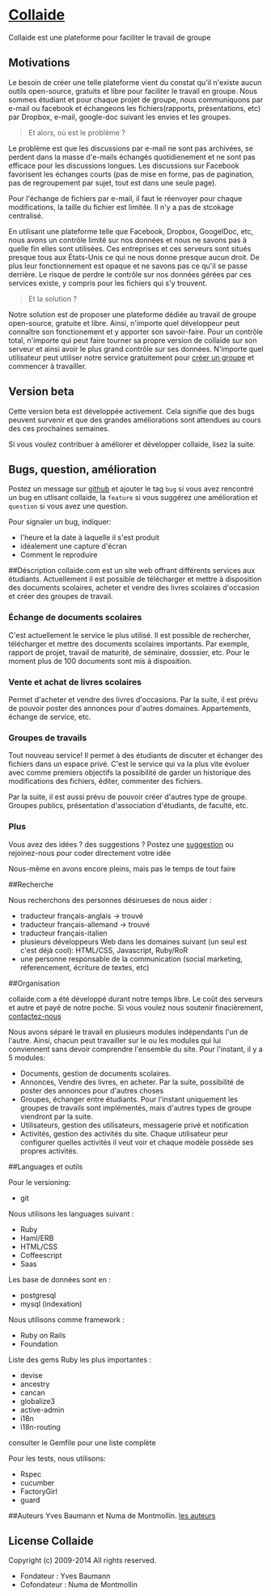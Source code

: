 # [Collaide](https://beta.collaide.com)

Collaide est une plateforme pour faciliter le travail de groupe

## Motivations
Le besoin de créer une telle plateforme vient du constat qu'il n'existe aucun outils open-source, gratuits et libre pour faciliter le travail en groupe. Nous sommes étudiant et pour chaque projet de groupe, nous communiquons par e-mail ou facebook et échangeons les fichiers(rapports, présentations, etc) par Dropbox, e-mail, google-doc suivant les envies et les groupes.

> Et alors, où est le problème ?

Le problème est que les discussions par e-mail ne sont pas archivées, se perdent dans la masse d'e-mails échangés quotidienement et ne sont pas efficace pour les discussions longues. Les discussions sur Facebook favorisent les échanges courts (pas de mise en forme, pas de pagination, pas de regroupement par sujet, tout est dans une seule page).

Pour l'échange de fichiers par e-mail, il faut le réenvoyer pour chaque modifications, la taille du fichier est limitée. Il n'y a pas de stcokage centralisé.

En utilisant une plateforme telle que Facebook, Dropbox, GoogelDoc, etc, nous avons un contrôle limité sur nos données et nous ne savons pas à quelle fin elles sont utilisées. Ces entreprises et ces serveurs sont situés presque tous aux États-Unis ce qui ne nous donne presque aucun droit. De plus leur fonctionnement est opaque et ne savons pas ce qu'il se passe derrière. Le risque de perdre le contrôle sur nos données gérées par ces services existe, y compris pour les fichiers qui s'y trouvent.

> Et la solution ?

Notre solution est de proposer une plateforme dédiée au travail de groupe open-source, gratuite et libre. Ainsi, n'importe quel développeur peut connaître son fonctionement et y apporter son savoir-faire. Pour un contrôle total, n'importe qui peut faire tourner sa propre version de collaide sur son serveur et ainsi avoir le plus grand contrôle sur ses données. N'importe quel utilisateur peut utiliser notre service gratuitement pour [créer un groupe](https://beta.collaide.com/fr/groups/new) et commencer à travailler.

## Version beta
Cette version beta est développée activement. Cela signifie que des bugs peuvent survenir et que des grandes améliorations sont attendues au cours des ces prochaines semaines.

Si vous voulez contribuer à améliorer et développer collaide, lisez la suite.

## Bugs, question, amélioration
Postez un message sur [github](https://github.com/collaide2/collaide/issues/new) et ajouter le tag `bug` si vous avez rencontré un bug en utlisant collaide, la `feature` si vous suggérez une amélioration et `question` si vous avez une question.

Pour signaler un bug, indiquer:
 * l'heure et la date à laquelle il s'est produit
 * idéalement une capture d'écran
 * Comment le reproduire

##Déscription
collaide.com est un site web offrant différents services aux étudiants. Actuellement il est possible de télécharger et mettre à disposition des documents scolaires, acheter et vendre des livres scolaires d'occasion et créer des groupes de travail.
### Échange de documents scolaires
C'est actuellement le service le plus utilisé. Il est possible de rechercher, télécharger et mettre des documents scolaires importants. Par exemple, rapport de projet, travail de maturité, de séminaire, dosssier, etc. Pour le moment plus de 100 documents sont mis à disposition.
### Vente et achat de livres scolaires
Permet d'acheter et vendre des livres d'occasions. Par la suite, il est prévu de pouvoir poster des annonces pour d'autres domaines. Appartements, échange de service, etc.
### Groupes de travails
Tout nouveau service! Il permet à des étudiants de discuter et échanger des fichiers dans un espace privé. C'est le service qui va la plus vite évoluer avec comme premiers objectifs la possibilité de garder un historique des modifications des fichiers, éditer, commenter des fichiers.

Par la suite, il est aussi prévu de pouvoir créer d'autres type de groupe. Groupes publics, présentation d'association d'étudiants, de faculté, etc.
### Plus
Vous avez des idées ? des suggestions ? Postez une [suggestion](https://github.com/collaide/collaide/issues/new) ou rejoinez-nous pour coder directement votre idée

Nous-même en avons encore pleins, mais pas le temps de tout faire

##Recherche

Nous recherchons des personnes désirueses de nous aider :
* traducteur français-anglais -> trouvé
* traducteur français-allemand -> trouvé
* traducteur français-italien
* plusieurs développeurs Web dans les domaines suivant (un seul est c'est déjà cool): HTML/CSS, Javascript, Ruby/RoR
* une personne responsable de la communication (social marketing, réferencement, écriture de textes, etc)

##Organisation

collaide.com a été développé durant notre temps libre. Le coût des serveurs et autre et payé de notre poche. Si vous voulez nous soutenir finacièrement, [contactez-nous](http://www.collaide.com/fr/contactez-nous)

Nous avons séparé le travail en plusieurs modules indépendants l'un de l'autre. Ainsi, chacun peut travailler sur le ou les modules qui lui conviennent sans devoir comprendre l'ensemble du site. Pour l'instant, il y a 5 modules:

* Documents, gestion de documents scolaires.
* Annonces, Vendre des livres, en acheter. Par la suite, possibilité de poster des annonces pour d'autres choses
* Groupes, échanger entre étudiants. Pour l'instant uniquement les groupes de travails sont implémentés, mais d'autres types de groupe viendront par la suite.
* Utilisateurs, gestion des utilisateurs, messagerie privé et notification
* Activités, gestion des activités du site. Chaque utilisateur peur configurer quelles activités il veut voir et chaque modèle possède ses propres activités.

##Languages et outils

Pour le versioning:
* git

Nous utilisons les languages suivant :
* Ruby
* Haml/ERB
* HTML/CSS
* Coffeescript
* Saas

Les base de données sont en :
* postgresql
* mysql (indexation)


Nous utilisons comme framework :
* Ruby on Rails
* Foundation

Liste des gems Ruby les plus importantes :
* devise
* ancestry
* cancan
* globalize3
* active-admin
* i18n
* i18n-routing

consulter le Gemfile pour une liste complète

Pour les tests, nous utilisons:
* Rspec
* cucumber
* FactoryGirl
* guard

##Auteurs
Yves Baumann et Numa de Montmollin. [les auteurs](http://www.collaide.com/fr/a-propos)

License Collaide
-------
Copyright (c) 2009-2014 All rights reserved.

- Fondateur : Yves Baumann
- Cofondateur : Numa de Montmollin 
